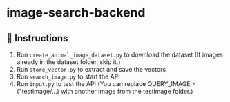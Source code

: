 # image-search-backend

## 🚀 Instructions

1. Run `create_animal_image_dataset.py` to download the dataset (If images already in the dataset folder, skip it.)
2. Run `store_vector.py` to extract and save the vectors
3. Run `search_image.py` to start the API
4. Run `input.py` to test the API (You can replace QUERY_IMAGE = ("testimage/...) with another image from the testimage folder.)
